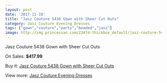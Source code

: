 ```yaml
---
layout: post
date: '2017-11-19'
title: "Jasz Couture 5438 Gown with Sheer Cut Outs"
category: Jasz Couture Evening Dresses
tags: ["gown","couture","party","beaded","jasz"]
image: http://img.princessan.com/23474-thickbox_default/jasz-couture-5438-gown-with-sheer-cut-outs.jpg
---
```

Jasz Couture 5438 Gown with Sheer Cut Outs

On Sales: **$417.99**
<a href="https://www.princessan.com/en/10648-jasz-couture-5438-gown-with-sheer-cut-outs.html"><amp-img layout="responsive" width="600" height="600" src="//img.princessan.com/23474-thickbox_default/jasz-couture-5438-gown-with-sheer-cut-outs.jpg" alt="Jasz Couture 5438 Gown with Sheer Cut Outs 0" /></a>
<a href="https://www.princessan.com/en/10648-jasz-couture-5438-gown-with-sheer-cut-outs.html"><amp-img layout="responsive" width="600" height="600" src="//img.princessan.com/23475-thickbox_default/jasz-couture-5438-gown-with-sheer-cut-outs.jpg" alt="Jasz Couture 5438 Gown with Sheer Cut Outs 1" /></a>

Buy it: [Jasz Couture 5438 Gown with Sheer Cut Outs](https://www.princessan.com/en/10648-jasz-couture-5438-gown-with-sheer-cut-outs.html "Jasz Couture 5438 Gown with Sheer Cut Outs")

View more: [Jasz Couture Evening Dresses](https://www.princessan.com/en/82- "Jasz Couture Evening Dresses")